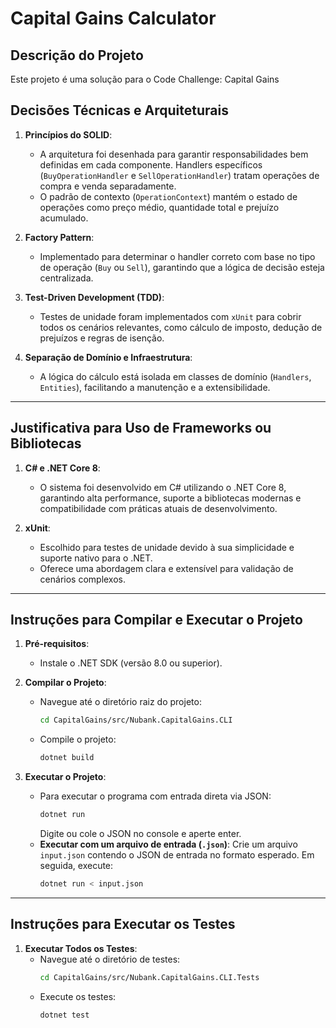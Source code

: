 # Capital Gains Calculator

## Descrição do Projeto
Este projeto é uma solução para o Code Challenge: Capital Gains

## Decisões Técnicas e Arquiteturais
1. **Princípios do SOLID**:
   - A arquitetura foi desenhada para garantir responsabilidades bem definidas em cada componente. Handlers específicos (`BuyOperationHandler` e `SellOperationHandler`) tratam operações de compra e venda separadamente.
   - O padrão de contexto (`OperationContext`) mantém o estado de operações como preço médio, quantidade total e prejuízo acumulado.

2. **Factory Pattern**:
   - Implementado para determinar o handler correto com base no tipo de operação (`Buy` ou `Sell`), garantindo que a lógica de decisão esteja centralizada.

3. **Test-Driven Development (TDD)**:
   - Testes de unidade foram implementados com `xUnit` para cobrir todos os cenários relevantes, como cálculo de imposto, dedução de prejuízos e regras de isenção.

4. **Separação de Domínio e Infraestrutura**:
   - A lógica do cálculo está isolada em classes de domínio (`Handlers`, `Entities`), facilitando a manutenção e a extensibilidade.

---

## Justificativa para Uso de Frameworks ou Bibliotecas
1. **C# e .NET Core 8**:
   - O sistema foi desenvolvido em C# utilizando o .NET Core 8, garantindo alta performance, suporte a bibliotecas modernas e compatibilidade com práticas atuais de desenvolvimento.

2. **xUnit**:
   - Escolhido para testes de unidade devido à sua simplicidade e suporte nativo para o .NET.
   - Oferece uma abordagem clara e extensível para validação de cenários complexos.

---

## Instruções para Compilar e Executar o Projeto
1. **Pré-requisitos**:
   - Instale o .NET SDK (versão 8.0 ou superior).

2. **Compilar o Projeto**:
   - Navegue até o diretório raiz do projeto:
     ```bash
     cd CapitalGains/src/Nubank.CapitalGains.CLI
     ```
   - Compile o projeto:
     ```bash
     dotnet build
     ```

3. **Executar o Projeto**:
   - Para executar o programa com entrada direta via JSON:
     ```bash
     dotnet run
     ```
     Digite ou cole o JSON no console e aperte enter.
   - **Executar com um arquivo de entrada (`.json`)**:
     Crie um arquivo `input.json` contendo o JSON de entrada no formato esperado. Em seguida, execute:
     ```bash
     dotnet run < input.json
     ```

---

## Instruções para Executar os Testes
1. **Executar Todos os Testes**:
   - Navegue até o diretório de testes:
     ```bash
     cd CapitalGains/src/Nubank.CapitalGains.CLI.Tests
     ```
   - Execute os testes:
     ```bash
     dotnet test
     ```